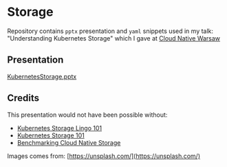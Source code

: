 # Storage

Repository contains `pptx` presentation and `yaml` snippets used in my talk: "Understanding Kubernetes Storage" which I gave at [Cloud Native Warsaw](http://cloudnativewarsaw.com/)

## Presentation

[KubernetesStorage.pptx](presentation/KubernetesStorage.pptx)

## Credits

This presentation would not have been possible without:

* [Kubernetes Storage Lingo 101](https://www.youtube.com/watch?v=uSxlgK1bCuA)
* [Kubernetes Storage 101](https://www.youtube.com/watch?v=_qfSzrPn9Cs)
* [Benchmarking Cloud Native Storage](https://www.youtube.com/watch?v=4V-4yPSfN3U)

Images comes from: [https://unsplash.com/](https://unsplash.com/)
